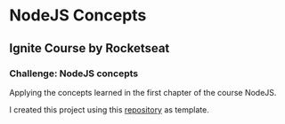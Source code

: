 # NodeJS Concepts

## Ignite Course by Rocketseat

### Challenge: NodeJS concepts

Applying the concepts learned in the first chapter of the course NodeJS.

I created this project using this [repository](https://github.com/rocketseat-education/ignite-template-conceitos-do-nodejs) as template.
